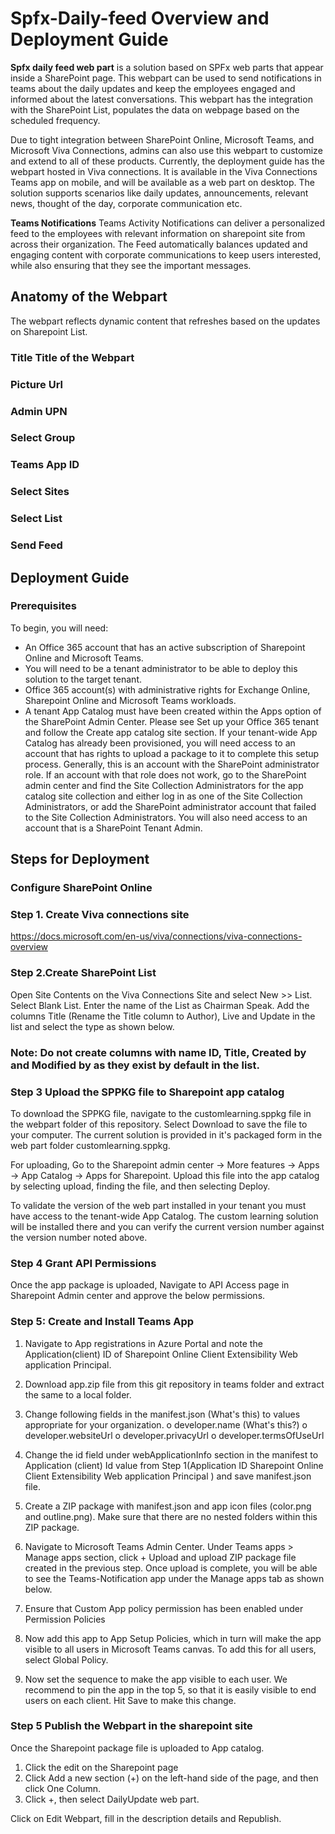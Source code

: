 # Spfx-Daily-feed Overview and Deployment Guide

**Spfx daily feed web part** is a solution based on SPFx web parts that appear inside a SharePoint page. This webpart can be used to send notifications in teams about the daily updates and keep the employees engaged and informed about the latest conversations. This webpart has the integration with the SharePoint List, populates the data on webpage based on the scheduled frequency.

Due to tight integration between SharePoint Online, Microsoft Teams, and Microsoft Viva Connections, admins can also use this webpart to customize and extend to all of these products. Currently, the deployment guide has the webpart hosted in Viva connections. It is  available in the Viva Connections Teams app on mobile, and will be available as a web part on desktop. 
The solution supports scenarios like daily updates, announcements, relevant news, thought of the day, corporate communication etc.

**Teams Notifications** Teams Activity Notifications can deliver a personalized feed to the employees with relevant information on sharepoint site from across their organization. The Feed automatically balances updated and engaging content with corporate communications to keep users interested, while also ensuring that they see the important messages. 

## Anatomy of the Webpart

The webpart reflects dynamic content that refreshes based on the updates on Sharepoint List. 

### **Title** Title of the Webpart
### **Picture Url** 
### **Admin UPN**
### **Select Group**
### **Teams App ID**
### **Select Sites**
### **Select List**
### **Send Feed**

## Deployment Guide

### Prerequisites 

To begin, you will need:

* An Office 365 account that has an active subscription of Sharepoint Online and Microsoft Teams.
* You will need to be a tenant administrator to be able to deploy this solution to the target tenant.
* Office 365 account(s) with administrative rights for Exchange Online, Sharepoint Online and Microsoft Teams workloads.
* A tenant App Catalog must have been created within the Apps option of the SharePoint Admin Center. Please see Set up your Office 365 tenant  and follow the Create app catalog site section. If your tenant-wide App Catalog has already been provisioned, you will need access to an account that has rights to upload a package to it to complete this setup process. Generally, this is an account with the SharePoint administrator role. If an account with that role does not work, go to the SharePoint admin center and find the Site Collection Administrators for the app catalog site collection and either log in as one of the Site Collection Administrators, or add the SharePoint administrator account that failed to the Site Collection Administrators. You will also need access to an account that is a SharePoint Tenant Admin.


## Steps for Deployment

### Configure SharePoint Online

### Step 1. Create  Viva connections site 
https://docs.microsoft.com/en-us/viva/connections/viva-connections-overview


### Step 2.Create SharePoint List
Open Site Contents on the Viva Connections Site and select New >> List. Select Blank List. Enter the name of the List as Chairman Speak.
Add the columns Title (Rename the Title column to Author), Live and Update in the list and select the type as shown below.




### Note: Do not create columns with name ID, Title, Created by and Modified by as they exist by default in the list.


### Step 3 Upload the SPPKG file to Sharepoint app catalog
To download the SPPKG file, navigate to the customlearning.sppkg file in the webpart folder of this repository. Select Download to save the file to your computer.
The current solution is provided in it's packaged form in the web part folder customlearning.sppkg.

For uploading, Go to the Sharepoint admin center -> More features -> Apps -> App Catalog -> Apps for Sharepoint.
Upload this file into the app catalog by selecting upload, finding the file, and then selecting Deploy.

To validate the version of the web part installed in your tenant you must have access to the tenant-wide App Catalog. The custom learning solution will be installed there and you can verify the current version number against the version number noted above.

### Step 4 Grant API Permissions
Once the app package is uploaded, Navigate to API Access page in Sharepoint Admin center and approve the below permissions.

### Step 5: Create and Install Teams App
1.	Navigate to App registrations in Azure Portal and note the Application(client) ID of Sharepoint Online Client Extensibility Web application Principal.

2.	Download app.zip file from this git repository in teams folder and extract the same to a local folder.
3.	Change following fields in the manifest.json (What's this) to values appropriate for your organization.
o	developer.name (What's this?)
o	developer.websiteUrl
o	developer.privacyUrl
o	developer.termsOfUseUrl
4.	Change the id field under webApplicationInfo section in the manifest to Application (client) Id value from Step 1(Application ID Sharepoint Online Client Extensibility Web application Principal ) and save manifest.json file. 
5.	Create a ZIP package with manifest.json and app icon files (color.png and outline.png). Make sure that there are no nested folders within this ZIP package.
 
6.	Navigate to Microsoft Teams Admin Center. Under Teams apps > Manage apps section, click + Upload and upload ZIP package file created in the previous step. Once upload is complete, you will be able to see the Teams-Notification app under the Manage apps tab as shown below.

7.	Ensure that Custom App policy permission has been enabled under Permission Policies

8.	Now add this app to App Setup Policies, which in turn will make the app visible to all users in Microsoft Teams canvas. To add this for all users, select Global Policy.

9.	Now set the sequence to make the app visible to each user. We recommend to pin the app in the top 5, so that it is easily visible to end users on each client. Hit Save to make this change.


### Step 5 Publish the Webpart in the sharepoint site
Once the Sharepoint package file is uploaded to App catalog.
1.	Click the edit on the Sharepoint page
2.	Click Add a new section (+) on the left-hand side of the page, and then click One Column.
3.	Click +, then select DailyUpdate web part.


Click on Edit Webpart, fill in the description details and Republish.
